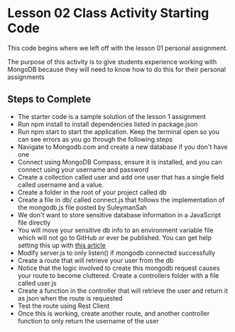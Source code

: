 # Lesson 02 Class Activity Starting Code

This code begins where we left off with the lesson 01 personal assignment.

The purpose of this activity is to give students experience working with MongoDB because they will need to know how to do this for their personal assignments

## Steps to Complete

- The starter code is a sample solution of the lesson 1 assignment
- Run npm install to install dependencies listed in package.json
- Run npm start to start the application. Keep the terminal open so you can see errors as you go through the following steps
- Navigate to Mongodb.com and create a new database if you don't have one
- Connect using MongoDB Compass, ensure it is installed, and you can connect using your username and password
- Create a collection called user and add one user that has a single field called username and a value.
- Create a folder in the root of your project called db
- Create a file in db/ called connect.js that follows the implementation of the mongodb.js file posted by SuleymanSah
- We don't want to store sensitive database information in a JavaScript file directly
- You will move your sensitive db info to an environment variable file which will not go to GitHub or ever be published. You can get help setting this up with [this article](https://medium.com/@Hybeecodes/using-environment-variables-in-your-node-project-66f284cd9fe6)
- Modify server.js to only listen() if mongodb connected successfully
- Create a route that will retrieve your user from the db
- Notice that the logic involved to create this mongodb request causes your route to become cluttered. Create a controllers folder with a file called user.js
- Create a function in the controller that will retrieve the user and return it as json when the route is requested
- Test the route using Rest Client
- Once this is working, create another route, and another controller function to only return the username of the user
